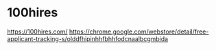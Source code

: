 # 100hires

https://100hires.com/
https://chrome.google.com/webstore/detail/free-applicant-tracking-s/olddfhipinhhfbhhfodcnaalbcgmbida
